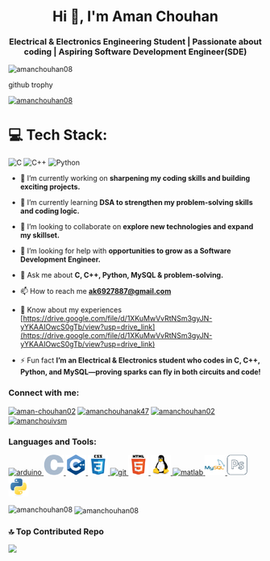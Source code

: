 <h1 align="center">Hi 👋, I'm Aman Chouhan</h1>
<h3 align="center">Electrical & Electronics Engineering Student | Passionate about coding | Aspiring Software Development Engineer(SDE)</h3>

<p align="left"> <img src="https://komarev.com/ghpvc/?username=amanchouhan08&label=Profile%20views&color=0e75b6&style=flat" alt="amanchouhan08" /> </p>

github trophy
<p align="left"> <a href="https://github.com/ryo-ma/github-profile-trophy"><img src="https://github-profile-trophy.vercel.app/?username=amanchouhan08" alt="amanchouhan08" /></a> </p>

# 💻 Tech Stack:
 ![C](https://img.shields.io/badge/c-%2300599C.svg?style=for-the-badge&logo=c&logoColor=white) ![C++](https://img.shields.io/badge/c++-%2300599C.svg?style=for-the-badge&logo=c%2B%2B&logoColor=white) ![Python](https://img.shields.io/badge/python-3670A0?style=for-the-badge&logo=python&logoColor=ffdd54)

- 🔭 I’m currently working on **sharpening my coding skills and building exciting projects.**

- 🌱 I’m currently learning **DSA to strengthen my problem-solving skills and coding logic.**

- 👯 I’m looking to collaborate on **explore new technologies and expand my skillset.**

- 🤝 I’m looking for help with **opportunities to grow as a Software Development Engineer.**

- 💬 Ask me about **C, C++, Python, MySQL & problem-solving.**

- 📫 How to reach me **ak6927887@gmail.com**

- 📄 Know about my experiences [https://drive.google.com/file/d/1XKuMwVvRtNSm3gyJN-yYKAAIOwcS0gTb/view?usp=drive_link](https://drive.google.com/file/d/1XKuMwVvRtNSm3gyJN-yYKAAIOwcS0gTb/view?usp=drive_link)

- ⚡ Fun fact **I’m an Electrical & Electronics student who codes in C, C++, Python, and MySQL—proving sparks can fly in both circuits and code!**

<h3 align="left">Connect with me:</h3>
<p align="left">
<a href="https://linkedin.com/in/aman-chouhan02" target="blank"><img align="center" src="https://raw.githubusercontent.com/rahuldkjain/github-profile-readme-generator/master/src/images/icons/Social/linked-in-alt.svg" alt="aman-chouhan02" height="30" width="40" /></a>
<a href="https://www.hackerrank.com/amanchouhanak47" target="blank"><img align="center" src="https://raw.githubusercontent.com/rahuldkjain/github-profile-readme-generator/master/src/images/icons/Social/hackerrank.svg" alt="amanchouhanak47" height="30" width="40" /></a>
<a href="https://www.leetcode.com/amanchouhan02" target="blank"><img align="center" src="https://raw.githubusercontent.com/rahuldkjain/github-profile-readme-generator/master/src/images/icons/Social/leet-code.svg" alt="amanchouhan02" height="30" width="40" /></a>
<a href="https://auth.geeksforgeeks.org/user/amanchouivsm" target="blank"><img align="center" src="https://raw.githubusercontent.com/rahuldkjain/github-profile-readme-generator/master/src/images/icons/Social/geeks-for-geeks.svg" alt="amanchouivsm" height="30" width="40" /></a>
</p>

<h3 align="left">Languages and Tools:</h3>
<p align="left"> <a href="https://www.arduino.cc/" target="_blank" rel="noreferrer"> <img src="https://cdn.worldvectorlogo.com/logos/arduino-1.svg" alt="arduino" width="40" height="40"/> </a> <a href="https://www.cprogramming.com/" target="_blank" rel="noreferrer"> <img src="https://raw.githubusercontent.com/devicons/devicon/master/icons/c/c-original.svg" alt="c" width="40" height="40"/> </a> <a href="https://www.w3schools.com/cpp/" target="_blank" rel="noreferrer"> <img src="https://raw.githubusercontent.com/devicons/devicon/master/icons/cplusplus/cplusplus-original.svg" alt="cplusplus" width="40" height="40"/> </a> <a href="https://www.w3schools.com/css/" target="_blank" rel="noreferrer"> <img src="https://raw.githubusercontent.com/devicons/devicon/master/icons/css3/css3-original-wordmark.svg" alt="css3" width="40" height="40"/> </a> <a href="https://git-scm.com/" target="_blank" rel="noreferrer"> <img src="https://www.vectorlogo.zone/logos/git-scm/git-scm-icon.svg" alt="git" width="40" height="40"/> </a> <a href="https://www.w3.org/html/" target="_blank" rel="noreferrer"> <img src="https://raw.githubusercontent.com/devicons/devicon/master/icons/html5/html5-original-wordmark.svg" alt="html5" width="40" height="40"/> </a> <a href="https://www.linux.org/" target="_blank" rel="noreferrer"> <img src="https://raw.githubusercontent.com/devicons/devicon/master/icons/linux/linux-original.svg" alt="linux" width="40" height="40"/> </a> <a href="https://www.mathworks.com/" target="_blank" rel="noreferrer"> <img src="https://upload.wikimedia.org/wikipedia/commons/2/21/Matlab_Logo.png" alt="matlab" width="40" height="40"/> </a> <a href="https://www.mysql.com/" target="_blank" rel="noreferrer"> <img src="https://raw.githubusercontent.com/devicons/devicon/master/icons/mysql/mysql-original-wordmark.svg" alt="mysql" width="40" height="40"/> </a> <a href="https://www.photoshop.com/en" target="_blank" rel="noreferrer"> <img src="https://raw.githubusercontent.com/devicons/devicon/master/icons/photoshop/photoshop-line.svg" alt="photoshop" width="40" height="40"/> </a> <a href="https://www.python.org" target="_blank" rel="noreferrer"> <img src="https://raw.githubusercontent.com/devicons/devicon/master/icons/python/python-original.svg" alt="python" width="40" height="40"/> </a> </p>

<p><img align="left" src="https://github-readme-stats.vercel.app/api/top-langs?username=amanchouhan08&show_icons=true&locale=en&layout=compact" alt="amanchouhan08" /></p>

<p>&nbsp;<img align="center" src="https://github-readme-stats.vercel.app/api?username=amanchouhan08&show_icons=true&locale=en" alt="amanchouhan08" /></p>

<!--
this is for current status
<p><img align="center" src="https://github-readme-streak-stats.herokuapp.com/?user=Amanchouhan08&" alt="Amanchouhan08" /></p>
-->

### 🔝 Top Contributed Repo
![](https://github-contributor-stats.vercel.app/api?username=amanchouhan08&limit=5&theme=default&combine_all_yearly_contributions=true)


<!--
<div align="center">
<img src="https://github-readme-stats.vercel.app/api?username=Amanchouhan08&hide_title=false&hide_rank=false&show_icons=true&include_all_commits=true&count_private=true&disable_animations=false&theme=dracula&locale=en&hide_border=false" height="200" alt="stats graph"  />
<img src="https://github-readme-stats.vercel.app/api/top-langs?username=Amanchouhan08&locale=en&hide_title=false&layout=compact&card_width=320&langs_count=5&theme=dracula&hide_border=false" height="150" alt="languages graph"  />
</div>
-->
